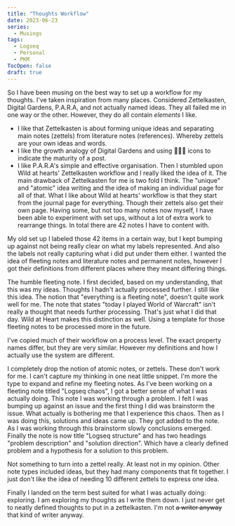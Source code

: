 ```yaml
---
title: "Thoughts Workflow"
date: 2023-06-23
series: 
  - Musings
tags:
  - Logseq
  - Personal
  - PKM
TocOpen: false
draft: true
---
```

So I have been musing on the best way to set up a workflow for my thoughts.
I've taken inspiration from many places.
Considered Zettelkasten, Digital Gardens, P.A.R.A, and not actually named ideas.
They all failed me in one way or the other. However, they do all contain *elements* I like.
- I like that Zettelkasten is about forming unique ideas and separating main notes (zettels) from literature notes (references). Whereby zettels are your own ideas and words.
- I like the growth analogy of Digital Gardens and using 🌱🌿🌳 icons to indicate the maturity of a post.
- I like P.A.R.A's simple and effective organisation.
Then I stumbled upon Wild at hearts' Zettelkasten workflow and I really liked the idea of it.
The main drawback of Zettelkasten for me is two fold I think. The "unique" and "atomic" idea writing and the idea of making an individual page for all of that.
What I like about Wild at hearts' workflow is that they start from the journal page for everything. Though their zettels also get their own page.
Having some, but not too many notes now myself, I have been able to experiment with set ups, without a lot of extra work to rearrange things.
In total there are 42 notes I have to content with.

My old set up I labeled those 42 items in a certain way, but I kept bumping up against not being really clear on what my labels represented. And also the labels not really capturing what i did put under them either.
I wanted the idea of fleeting notes and literature notes and permanent notes, however I got their definitions from different places where they meant differing things.

The humble fleeting note. I first decided, based on my understanding, that this was my ideas. Thoughts I hadn't actually processed further.
I still like this idea. The notion that "everything is a fleeting note", doesn't quite work well for me. The note that states "today I played World of Warcraft" isn't really a thought that needs further processing. That's just what I did that day.
Wild at Heart makes this distinction as well. Using a template for those fleeting notes to be processed more in the future.

I've copied much of their workflow on a process level. The exact property names differ, but they are very similar. However my definitions and how I actually use the system are different.

I completely drop the notion of atomic notes, or zettels. These don't work for me. I can't capture my thinking in one neat little snippet.
I'm more the type to expand and refine my fleeting notes.
As I've been working on a fleeting note titled "Logseq chaos", I got a better sense of what I was actually doing.
This note I was working through a problem. I felt I was bumping up against an issue and the first thing I did was brainstorm the issue. What actually is bothering me that I experience this chaos.
Then as I was doing this, solutions and ideas came up. They got added to the note.
As I was working through this brainstorm slowly conclusions emerged.
Finally the note is now title "Logseq structure" and has two headings "problem description" and "solution direction". Which have a clearly defined problem and a hypothesis for a solution to this problem.

Not something to turn into a zettel really. At least not in my opinion.
Other note types included ideas, but they had many components that fit together.
I just don't like the idea of needing 10 different zettels to express one idea. 

Finally I landed on the term best suited for what I was actually doing: exploring. I am exploring my thoughts as I write them down.
I just never get to neatly defined thoughts to put in a zettelkasten.
I'm not ~~a writer anyway~~ that kind of writer anyway.